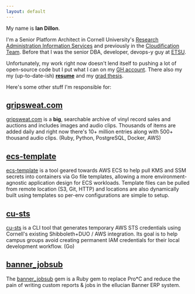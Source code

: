 ```yaml
---
layout: default
---
```


My name is **Ian Dillon**.

I'm a Senior Platform Architect in Cornell University's [Research Administration Information Services](https://ras.research.cornell.edu/RAIS/) and previously in the [Cloudification Team](https://it.cornell.edu/cornell-cloud). Before that I was the senior DBA, developer, devops-y guy at [ETSU](http://www.etsu.edu).

Unfortunately, my work right now doesn't lend itself to pushing a lot of open-source code but I put what I can on my [GH account](https://github.com/ian-d). There also my my (up-to-date-ish) **[resume](/resume/resume.pdf)** and my [grad thesis](http://dc.etsu.edu/etd/1497/).

Here's some other stuff I'm responsible for:

## [gripsweat.com](https://gripsweat.com)
[gripsweat.com](https://gripsweat.com) is a **big**, searchable archive of vinyl record sales and auctions and includes images and audio clips. Thousands of items are added daily and right now there's 10+ million entries along with 500+ thousand audio clips. (Ruby, Python, PostgreSQL, Docker, AWS)

## [ecs-template](https://github.com/ian-d/ecs-template)
[ecs-template](https://github.com/ian-d/ecs-template) is a tool geared towards AWS ECS to help pull KMS and SSM secrets into containers via Go file templates, allowing a more environment-agnostic application design for ECS workloads. Template files can be pulled from remote location (S3, Git, HTTP) and locations are also dynamically built using templates so per-env configurations are simple to setup.


## [cu-sts](https://github.com/CU-CloudCollab/cu-sts)
[cu-sts](https://github.com/CU-CloudCollab/cu-sts) is a CLI tool that generates temporary AWS STS credentials using Cornell's existing Shibboleth+DUO / AWS integration. Its goal is to help campus groups avoid creating permanent IAM credentials for their local development workflow. (Go)


## [banner_jobsub](https://github.com/ian-d/banner_jobsub)
The [banner_jobsub](https://github.com/ian-d/banner_jobsub) gem is a Ruby gem to replace Pro*C and reduce the pain of writing custom reports & jobs in the ellucian Banner ERP system.
